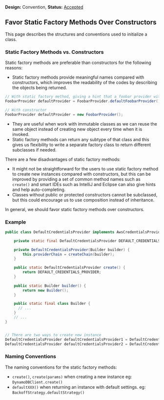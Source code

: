 **Design:** Convention, **Status:** [Accepted](README.md)

## Favor Static Factory Methods Over Constructors

This page describes the structures and conventions used to initialize a class.

### Static Factory Methods vs. Constructors
Static factory methods are preferable than constructors for the following reasons:
- Static factory methods provide meaningful names compared with constructors, which improves the readability of the codes by describing the objects being returned.
```java
// With static factory method, giving a hint that a foobar provider with default settings is being created.
FoobarProvider defaultProvider = FoobarProvider.defaultFoobarProvider(); 

// With constructor
FoobarProvider defaultProvider = new FoobarProvider(); 
```
- They are useful when work with immutable classes as we can reuse the same object instead of creating new object every time when it is invoked. 
- Static factory methods can return any subtype of that class and this gives us flexibility to write a separate factory class to return different subclasses if needed.

There are a few disadvantages of static factory methods:
- It might not be straightforward for the users to use static factory method to create new instances compared with constructors, but this can be improved by providing a set of common method names such as `create()` and smart IDEs such as IntelliJ and Eclipse can also give hints and help auto-completing.
- Classes without public or protected constructors cannot be subclassed, but this could encourage us to use composition instead of inheritance. 

In general, we should favor static factory methods over constructors.

### Example
```java
public class DefaultCredentialsProvider implements AwsCredentialsProvider, SdkAutoCloseable {

    private static final DefaultCredentialsProvider DEFAULT_CREDENTIALS_PROVIDER = new DefaultCredentialsProvider(builder());

    private DefaultCredentialsProvider(Builder builder) {
        this.providerChain = createChain(builder);
    }

    public static DefaultCredentialsProvider create() {
        return DEFAULT_CREDENTIALS_PROVIDER;
    }
    
    public static Builder builder() {
        return new Builder();
    }

    public static final class Builder { 
      // ...
    }
    // ...
}


// There are two ways to create new instance
DefaultCredentialsProvider defaultCredentialsProvider1 = DefaultCredentialsProvider.create();
DefaultCredentialsProvider defaultCredentialsProvider2 = DefaultCredentialsProvider.builder().build;
```
### Naming Conventions
The naming conventions for the static factory methods:
- `create()`, `create(params)` when creating a new instance
eg: `DynamoDBClient.create()`
- `defaultXXX()` when returning an instance with default settings.
eg: `BackoffStrategy.defaultStrategy()`
